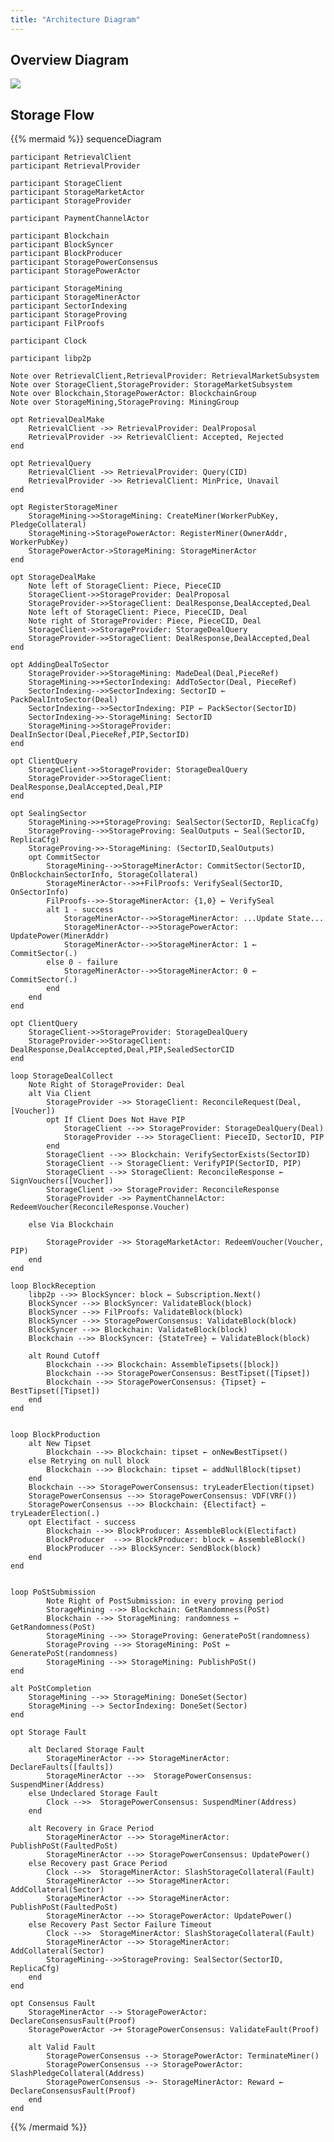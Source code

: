 ```yaml
---
title: "Architecture Diagram"
---
```


## Overview Diagram

<img src="overview.svg" />

## Storage Flow

{{% mermaid %}}
sequenceDiagram

    participant RetrievalClient
    participant RetrievalProvider

    participant StorageClient
    participant StorageMarketActor
    participant StorageProvider

    participant PaymentChannelActor

    participant Blockchain
    participant BlockSyncer
    participant BlockProducer
    participant StoragePowerConsensus
    participant StoragePowerActor

    participant StorageMining
    participant StorageMinerActor
    participant SectorIndexing
    participant StorageProving
    participant FilProofs

    participant Clock

    participant libp2p

    Note over RetrievalClient,RetrievalProvider: RetrievalMarketSubsystem
    Note over StorageClient,StorageProvider: StorageMarketSubsystem
    Note over Blockchain,StoragePowerActor: BlockchainGroup
    Note over StorageMining,StorageProving: MiningGroup

    opt RetrievalDealMake
        RetrievalClient ->> RetrievalProvider: DealProposal
        RetrievalProvider ->> RetrievalClient: Accepted, Rejected
    end

    opt RetrievalQuery
        RetrievalClient ->> RetrievalProvider: Query(CID)
        RetrievalProvider ->> RetrievalClient: MinPrice, Unavail
    end

    opt RegisterStorageMiner
        StorageMining->>StorageMining: CreateMiner(WorkerPubKey, PledgeCollateral)
        StorageMining->StoragePowerActor: RegisterMiner(OwnerAddr, WorkerPubKey)
        StoragePowerActor->StorageMining: StorageMinerActor
    end

    opt StorageDealMake
        Note left of StorageClient: Piece, PieceCID
        StorageClient->>StorageProvider: DealProposal
        StorageProvider->>StorageClient: DealResponse,DealAccepted,Deal
        Note left of StorageClient: Piece, PieceCID, Deal
        Note right of StorageProvider: Piece, PieceCID, Deal
        StorageClient->>StorageProvider: StorageDealQuery
        StorageProvider->>StorageClient: DealResponse,DealAccepted,Deal
    end

    opt AddingDealToSector
        StorageProvider->>StorageMining: MadeDeal(Deal,PieceRef)
        StorageMining->>+SectorIndexing: AddToSector(Deal, PieceRef)
        SectorIndexing-->>SectorIndexing: SectorID ← PackDealIntoSector(Deal)
        SectorIndexing-->>SectorIndexing: PIP ← PackSector(SectorID)
        SectorIndexing->>-StorageMining: SectorID
        StorageMining->>StorageProvider: DealInSector(Deal,PieceRef,PIP,SectorID)
    end

    opt ClientQuery
        StorageClient->>StorageProvider: StorageDealQuery
        StorageProvider->>StorageClient: DealResponse,DealAccepted,Deal,PIP
    end

    opt SealingSector
        StorageMining->>+StorageProving: SealSector(SectorID, ReplicaCfg)
        StorageProving-->>StorageProving: SealOutputs ← Seal(SectorID, ReplicaCfg)
        StorageProving->>-StorageMining: (SectorID,SealOutputs)
        opt CommitSector
            StorageMining-->>StorageMinerActor: CommitSector(SectorID, OnBlockchainSectorInfo, StorageCollateral)
            StorageMinerActor-->>+FilProofs: VerifySeal(SectorID, OnSectorInfo)
            FilProofs-->>-StorageMinerActor: {1,0} ← VerifySeal
            alt 1 - success
                StorageMinerActor-->>StorageMinerActor: ...Update State...
                StorageMinerActor-->>StoragePowerActor: UpdatePower(MinerAddr)
                StorageMinerActor-->>StorageMinerActor: 1 ← CommitSector(.)
            else 0 - failure
                StorageMinerActor-->>StorageMinerActor: 0 ← CommitSector(.)
            end
        end
    end

    opt ClientQuery
        StorageClient->>StorageProvider: StorageDealQuery
        StorageProvider->>StorageClient: DealResponse,DealAccepted,Deal,PIP,SealedSectorCID
    end

    loop StorageDealCollect
        Note Right of StorageProvider: Deal
        alt Via Client
            StorageProvider ->> StorageClient: ReconcileRequest(Deal, [Voucher])
            opt If Client Does Not Have PIP
                StorageClient -->> StorageProvider: StorageDealQuery(Deal)
                StorageProvider -->> StorageClient: PieceID, SectorID, PIP
            end
            StorageClient -->> Blockchain: VerifySectorExists(SectorID)
            StorageClient --> StorageClient: VerifyPIP(SectorID, PIP)
            StorageClient -->> StorageClient: ReconcileResponse ← SignVouchers([Voucher])
            StorageClient ->> StorageProvider: ReconcileResponse
            StorageProvider ->> PaymentChannelActor: RedeemVoucher(ReconcileResponse.Voucher)

        else Via Blockchain

            StorageProvider ->> StorageMarketActor: RedeemVoucher(Voucher, PIP)
        end
    end

    loop BlockReception
        libp2p -->> BlockSyncer: block ← Subscription.Next()
        BlockSyncer -->> BlockSyncer: ValidateBlock(block)
        BlockSyncer -->> FilProofs: ValidateBlock(block)
        BlockSyncer -->> StoragePowerConsensus: ValidateBlock(block)
        BlockSyncer -->> Blockchain: ValidateBlock(block)
        Blockchain -->> BlockSyncer: {StateTree} ← ValidateBlock(block)

        alt Round Cutoff
            Blockchain -->> Blockchain: AssembleTipsets([block])
            Blockchain -->> StoragePowerConsensus: BestTipset([Tipset])
            Blockchain -->> StoragePowerConsensus: {Tipset} ← BestTipset([Tipset])
        end
    end


    loop BlockProduction
        alt New Tipset
            Blockchain -->> Blockchain: tipset ← onNewBestTipset()
        else Retrying on null block
            Blockchain -->> Blockchain: tipset ← addNullBlock(tipset)
        end
        Blockchain -->> StoragePowerConsensus: tryLeaderElection(tipset)
        StoragePowerConsensus -->> StoragePowerConsensus: VDF(VRF())
        StoragePowerConsensus -->> Blockchain: {Electifact} ← tryLeaderElection(.)
        opt Electifact - success
            Blockchain -->> BlockProducer: AssembleBlock(Electifact)
            BlockProducer  -->> BlockProducer: block ← AssembleBlock()
            BlockProducer -->> BlockSyncer: SendBlock(block)
        end
    end


    loop PoStSubmission
            Note Right of PostSubmission: in every proving period
            StorageMining -->> Blockchain: GetRandomness(PoSt)
            Blockchain -->> StorageMining: randomness ← GetRandomness(PoSt)
            StorageMining -->> StorageProving: GeneratePoSt(randomness)
            StorageProving -->> StorageMining: PoSt ← GeneratePoSt(randomness)
            StorageMining -->> StorageMining: PublishPoSt()
    end

    alt PoStCompletion
        StorageMining -->> StorageMining: DoneSet(Sector)
        StorageMining --> SectorIndexing: DoneSet(Sector)
    end

    opt Storage Fault

        alt Declared Storage Fault
            StorageMinerActor -->> StorageMinerActor: DeclareFaults([faults])
            StorageMinerActor -->>  StoragePowerConsensus: SuspendMiner(Address)
        else Undeclared Storage Fault
            Clock -->>  StoragePowerConsensus: SuspendMiner(Address)
        end

        alt Recovery in Grace Period
            StorageMinerActor -->> StorageMinerActor: PublishPoSt(FaultedPoSt)
            StorageMinerActor -->> StoragePowerConsensus: UpdatePower()
        else Recovery past Grace Period
            Clock -->>  StorageMinerActor: SlashStorageCollateral(Fault)
            StorageMinerActor -->> StorageMinerActor: AddCollateral(Sector)
            StorageMinerActor -->> StorageMinerActor: PublishPoSt(FaultedPoSt)
            StorageMinerActor -->> StoragePowerActor: UpdatePower()
        else Recovery Past Sector Failure Timeout
            Clock -->>  StorageMinerActor: SlashStorageCollateral(Fault)
            StorageMinerActor -->> StorageMinerActor: AddCollateral(Sector)
            StorageMining-->>StorageProving: SealSector(SectorID, ReplicaCfg)
        end
    end

    opt Consensus Fault
        StorageMinerActor --> StoragePowerActor: DeclareConsensusFault(Proof)
        StoragePowerActor ->+ StoragePowerConsensus: ValidateFault(Proof)

        alt Valid Fault
            StoragePowerConsensus --> StoragePowerActor: TerminateMiner()
            StoragePowerConsensus --> StoragePowerActor: SlashPledgeCollateral(Address)
            StoragePowerConsensus ->- StorageMinerActor: Reward ← DeclareConsensusFault(Proof)
        end
    end

{{% /mermaid %}}
